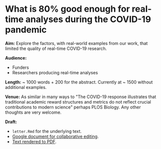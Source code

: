 # What is 80% good enough for real-time analyses during the COVID-19 pandemic

**Aim:** Explore the factors, with real-world examples from our work, that limited the quality of real-time COVID-19 research.

**Audience:**

- Funders
- Researchers producing real-time analyses

**Length:** ~ 1000 words + 200 for the abstract. Currently at ~ 1500 without additional examples.

**Venue:** As similar in many ways to "The COVID-19 response illustrates that traditional academic reward structures and metrics do not reflect crucial contributions to modern science" perhaps PLOS Biology. Any other thoughts are very welcome.

**Draft:**

- `letter.Rmd` for the underlying text.
- [Google document for collaborative editing](https://docs.google.com/document/d/1s1Gbbf1YWrhtR-vkN7FTI-rtmeHPfK1bnmAi3IrFR80/edit?usp=sharing).
- [Text rendered to PDF](https://drive.google.com/file/d/1-93fgdDF84-gQSk7Jc97VTlkwBeFX4DG/view?usp=sharing).